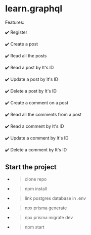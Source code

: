 # learn.graphql

Features:

:heavy_check_mark:  Register

:heavy_check_mark:  Create a post

:heavy_check_mark:  Read all the posts

:heavy_check_mark:  Read a post by It's ID

:heavy_check_mark:  Update a post by It's ID

:heavy_check_mark:  Delete a post by It's ID

:heavy_check_mark:  Create a comment on a post

:heavy_check_mark:  Read all the comments from a post

:heavy_check_mark:  Read a comment by It's ID

:heavy_check_mark:  Update a comment by It's ID

:heavy_check_mark:  Delete a comment by It's ID


## Start the project

* > clone repo
* > npm install
* > link postgres database in .env
* > npx prisma generate
* > npx prisma migrate dev
* > npm start
